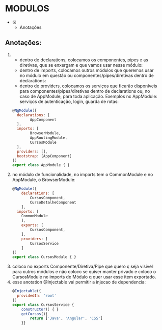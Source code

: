 # MODULOS
- [x] - Anotações

## Anotações:
<ol>
<li>	
	<ul>
		<li>
		dentro de declarations, colocamos os componentes, pipes e as diretivas, que se enxergam e que vamos usar nesse módulo:
		</li>
		<li>dentro de imports, colocamos outros módulos que queremos usar no módulo em questão ou componentes/pipes/diretivas dentro de declarations:
		</li>
		<li>dentro de providers, colocamos os serviços que ficarão disponíveis para componentes/pipes/diretivas dentro de declarations ou, no caso de AppModule, para toda aplicação. Exemplos no AppModule: serviços de autenticação, login, guarda de rotas:
		</li>
	</ul>

	
```javascript
@NgModule({
  declarations: [
		AppComponent
  ],
  imports: [
		BrowserModule,
		AppRoutingModule,
		CursosModule
  ],
  providers: [],
  bootstrap: [AppComponent]
})
export class AppModule { }
```
</li>
<li>no módulo de funcionalidade, no imports tem o CommonModule e no AppModule, o BrowserModule:

```javascript
@NgModule({
	declarations: [
		CursosComponent,
		CursoDetalheComponent
	],
  imports: [
    CommonModule
	],
	exports: [
		CursosComponent,		
	],
	providers: [
		CursosService
	]
})
export class CursosModule { }
```
</li>
<li>coloco no exports Componente/Diretiva/Pipe que quero q seja visivel para outros módulos e não coloco se quiser manter privado e coloco o CursosModule no imports do Módulo q quer usar esse item exportado.
</li>
<li>esse anotation @Injectable vai permitir a injecao de dependencia:

```javascript
@Injectable({
  providedIn: 'root'
})
export class CursosService {
	constructor() { }	
	getCursos(){
		return ['Java', 'Angular', 'CSS']
	}}
```
</li>
</ol>
